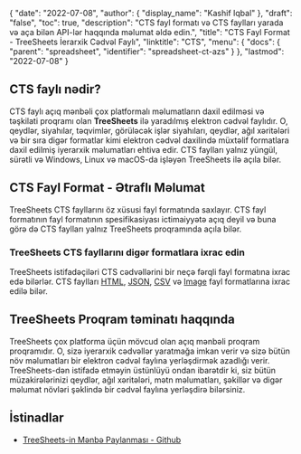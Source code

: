 {
  "date": "2022-07-08",
  "author": {
    "display_name": "Kashif Iqbal"
},
  "draft": "false",
  "toc": true,
  "description": "CTS fayl formatı və CTS faylları yarada və aça bilən API-lər haqqında məlumat əldə edin.",
  "title": "CTS Fayl Format - TreeSheets İerarxik Cədvəl Faylı",
  "linktitle": "CTS",
  "menu": {
    "docs": {
      "parent": "spreadsheet",
      "identifier": "spreadsheet-ct-azs"
}
},
  "lastmod": "2022-07-08"
}

## CTS faylı nədir?

CTS faylı açıq mənbəli çox platformalı məlumatların daxil edilməsi və təşkilati proqramı olan **TreeSheets** ilə yaradılmış elektron cədvəl faylıdır. O, qeydlər, siyahılar, təqvimlər, görüləcək işlər siyahıları, qeydlər, ağıl xəritələri və bir sıra digər formatlar kimi elektron cədvəl daxilində müxtəlif formatlara daxil edilmiş iyerarxik məlumatları ehtiva edir. CTS faylları yalnız yüngül, sürətli və Windows, Linux və macOS-da işləyən TreeSheets ilə açıla bilər.

## CTS Fayl Format - Ətraflı Məlumat

TreeSheets CTS fayllarını öz xüsusi fayl formatında saxlayır. CTS fayl formatının fayl formatının spesifikasiyası ictimaiyyətə açıq deyil və buna görə də CTS faylları yalnız TreeSheets proqramında açıla bilər.

### TreeSheets CTS fayllarını digər formatlara ixrac edin

TreeSheets istifadəçiləri CTS cədvəllərini bir neçə fərqli fayl formatına ixrac edə bilərlər. CTS faylları [HTML](/web/html/), [JSON](/web/json/), [CSV](/spreadsheet/csv/) və [Image](/image/) fayl formatlarına ixrac edilə bilər.

## TreeSheets Proqram təminatı haqqında

TreeSheets çox platforma üçün mövcud olan açıq mənbəli proqram proqramıdır. O, sizə iyerarxik cədvəllər yaratmağa imkan verir və sizə bütün növ məlumatları bir elektron cədvəl faylına yerləşdirmək azadlığı verir. TreeSheets-dən istifadə etməyin üstünlüyü ondan ibarətdir ki, siz bütün müzakirələrinizi qeydlər, ağıl xəritələri, mətn məlumatları, şəkillər və digər məlumat növləri şəklində bir cədvəl faylına yerləşdirə bilərsiniz.

## İstinadlar

* [TreeSheets-in Mənbə Paylanması - Github](https://github.com/aardappel/treesheets)


